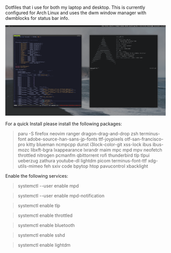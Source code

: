 Dotfiles that i use for both my laptop and desktop.
This is currently configured for Arch Linux and uses the dwm window manager with dwmblocks for status bar info.

![Screenshot](Pictures/Screenshots/21-02-10_22:07:18.png)



For a quick Install please install the following packages:

> paru -S firefox neovim ranger dragon-drag-and-drop zsh terminus-font adobe-source-han-sans-jp-fonts ttf-joypixels otf-san-francisco-pro kitty blueman ncmpcpp dunst i3lock-color-git xss-lock ibus ibus-mozc libxft-bgra lxappearance lxrandr maim mpc mpd mpv neofetch throttled nitrogen pcmanfm qbittorrent rofi thunderbird tlp tlpui ueberzug zathura youtube-dl lightdm picom terminus-font-ttf xdg-utils-mimeo feh sxiv code bpytop htop pavucontrol xbacklight

Enable the following services:

> systemctl --user enable mpd

> systemctl --user enable mpd-notification

> systemctl enable tlp

> systemctl enable throttled

> systemctl enable bluetooth

> systemctl enable sshd

> systemctl enable lightdm


